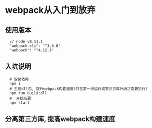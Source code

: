 # webpack从入门到放弃

## 使用版本
```
  // node v8.11.1
  "webpack-cli": "^3.0.8"
  "webpack": "^4.12.1"
```

## 入坑说明
```
  # 安装依赖
  npm i
  # 生成dll包, 提升webpack构建速度(只在第一次运行或第三方库升级才需要执行)
  npm run build:dll
  #  开始玩耍
  npm start
```



## 分离第三方库, 提高webpack构建速度